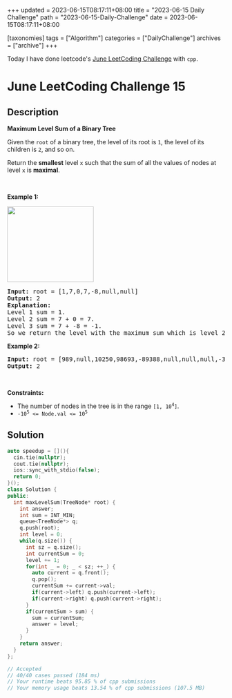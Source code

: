 +++
updated = 2023-06-15T08:17:11+08:00
title = "2023-06-15 Daily Challenge"
path = "2023-06-15-Daily-Challenge"
date = 2023-06-15T08:17:11+08:00

[taxonomies]
tags = ["Algorithm"]
categories = ["DailyChallenge"]
archives = ["archive"]
+++

Today I have done leetcode's [June LeetCoding Challenge](https://leetcode.com/problems/maximum-level-sum-of-a-binary-tree/) with `cpp`.

<!-- more -->

# June LeetCoding Challenge 15

## Description

**Maximum Level Sum of a Binary Tree**

<p>Given the <code>root</code> of a binary tree, the level of its root is <code>1</code>, the level of its children is <code>2</code>, and so on.</p>

<p>Return the <strong>smallest</strong> level <code>x</code> such that the sum of all the values of nodes at level <code>x</code> is <strong>maximal</strong>.</p>

<p>&nbsp;</p>
<p><strong class="example">Example 1:</strong></p>
<img alt="" src="https://assets.leetcode.com/uploads/2019/05/03/capture.JPG" style="width: 200px; height: 175px;" />
<pre>
<strong>Input:</strong> root = [1,7,0,7,-8,null,null]
<strong>Output:</strong> 2
<strong>Explanation: </strong>
Level 1 sum = 1.
Level 2 sum = 7 + 0 = 7.
Level 3 sum = 7 + -8 = -1.
So we return the level with the maximum sum which is level 2.
</pre>

<p><strong class="example">Example 2:</strong></p>

<pre>
<strong>Input:</strong> root = [989,null,10250,98693,-89388,null,null,null,-32127]
<strong>Output:</strong> 2
</pre>

<p>&nbsp;</p>
<p><strong>Constraints:</strong></p>

<ul>
	<li>The number of nodes in the tree is in the range <code>[1, 10<sup>4</sup>]</code>.</li>
	<li><code>-10<sup>5</sup> &lt;= Node.val &lt;= 10<sup>5</sup></code></li>
</ul>


## Solution

``` cpp
auto speedup = [](){
  cin.tie(nullptr);
  cout.tie(nullptr);
  ios::sync_with_stdio(false);
  return 0;
}();
class Solution {
public:
  int maxLevelSum(TreeNode* root) {
    int answer;
    int sum = INT_MIN;
    queue<TreeNode*> q;
    q.push(root);
    int level = 0;
    while(q.size()) {
      int sz = q.size();
      int currentSum = 0;
      level += 1;
      for(int _ = 0; _ < sz; ++_) {
        auto current = q.front();
        q.pop();
        currentSum += current->val;
        if(current->left) q.push(current->left);
        if(current->right) q.push(current->right);
      }
      if(currentSum > sum) {
        sum = currentSum;
        answer = level;
      }
    }
    return answer;
  }
};

// Accepted
// 40/40 cases passed (184 ms)
// Your runtime beats 95.85 % of cpp submissions
// Your memory usage beats 13.54 % of cpp submissions (107.5 MB)
```
